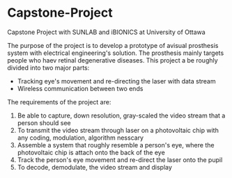 # Capstone-Project
Capstone Project with SUNLAB and iBIONICS at University of Ottawa

The purpose of the project is to develop a prototype of avisual prosthesis system with electrical engineering's solution.
The prosthesis mainly targets people who haev retinal degenerative diseases. This project a be roughly divided into two major parts:
  - Tracking eye's movement and re-directing the laser with data stream
  - Wireless communication between two ends
  
The requirements of the project are:
  1. Be able to capture, down resolution, gray-scaled the video stream that a person should see
  2. To transmit the video stream through laser on a photovoltaic chip with any coding, modulation, algorithm nesscary
  3. Assemble a system that roughly resemble a person's eye, where the photovoltaic chip is attach onto the back of the eye
  4. Track the person's eye movement and re-direct the laser onto the pupil
  5. To decode, demodulate, the video stream and display

